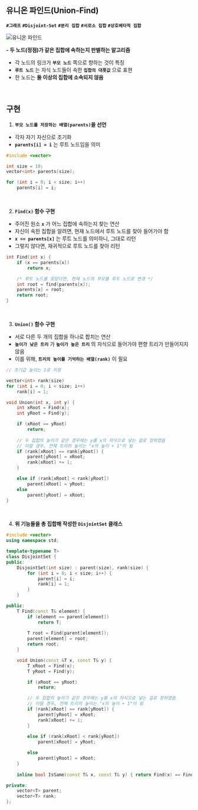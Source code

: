 ## 유니온 파인드(Union-Find)
**`#그래프`** **`#Disjoint-Set`** **`#분리 집합`** **`#서로소 집합`** **`#상호베타적 집합`**   

![유니온 파인드](https://i.imgur.com/1tr43yL.png)

**- 두 노드(정점)가 같은 집합에 속하는지 판별하는 알고리즘**
- 각 노드의 링크가 **`부모 노드`** 쪽으로 향하는 것이 특징
- **`루트 노드`** 는 자식 노드들이 속한 **`집합의 대푯값`** 으로 표현
- 한 노드는 **둘 이상의 집합에 소속되지 않음**
<br>

## 구현

1. **`부모 노드를 저장하는 배열(parents)`을 선언**
- 각자 자기 자신으로 초기화
- **`parents[i] = i`** 는 루트 노드임을 의미
```cpp
#include <vector>

int size = 10;
vector<int> parents(size);

for (int i = 0; i < size; i++)
	parents[i] = i;
```
<br>

2. **`Find(x)` 함수 구현**
- 주어진 원소 **`x`** 가 어느 집합에 속하는지 찾는 연산
- 자신이 속한 집합을 알려면, 현재 노드에서 루트 노드를 찾아 들어가야 함
- **`x == parents[x]`**  는 루트 노드를 의미하니, 그대로 리턴
- 그렇지 않다면, 재귀적으로 루트 노드를 찾아 리턴
```cpp
int Find(int x) {
	if (x == parents[x])
		return x;

	/* 루트 노드를 찾았다면, 현재 노드의 부모를 루트 노드로 변경 */
	int root = find(parents[x]);
	parents[x] = root;
	return root;
}
```
<br>

3. **`Union()` 함수 구현**
- 서로 다른 두 개의 집합을 하나로 합치는 연산
- **`높이가 낮은 트리`** 가 **`높이가 높은 트리`** 의 자식으로 들어가야 편향 트리가 만들어지지 않음
- 이를 위해, **`트리의 높이를 기억하는 배열(rank)`** 이 필요
```cpp
// 초기값 높이는 1로 지정

vector<int> rank(size)
for (int i = 0; i < size; i++)
	rank[i] = 1;
```
```cpp
void Union(int x, int y) {
    int xRoot = Find(x);
    int yRoot = Find(y);

	if (xRoot == yRoot)
	    return;
	    
    // 두 집합의 높이가 같은 경우에는 y를 x의 자식으로 넣는 걸로 정하였음
    // 이럴 경우, 전체 트리의 높이는 "x의 높이 + 1"이 됨
    if (rank[xRoot] == rank[yRoot]) {
	    parent[yRoot] = xRoot;
        rank[xRoot] += 1;
    }

    else if (rank[xRoot] < rank[yRoot])
        parent[xRoot] = yRoot;
    else
        parent[yRoot] = xRoot;
}
```
<br>

4. **위 기능들을 총 집합해 작성한 `DisjointSet` 클래스**
```cpp
#include <vector>
using namespace std;

template<typename T>
class DisjointSet {
public:
    DisjointSet(int size) : parent(size), rank(size) {
        for (int i = 0; i < size; i++) {
            parent[i] = i;
            rank[i] = 1;
        }
    }

public:
    T Find(const T& element) {
        if (element == parent[element])
            return T;
            
        T root = Find(parent[element]);
        parent[element] = root;
        return root;
    }

    void Union(const &T x, const T& y) {
        T xRoot = Find(x);
        T yRoot = Find(y);

        if (xRoot == yRoot)
            return;

        // 두 집합의 높이가 같은 경우에는 y를 x의 자식으로 넣는 걸로 정하였음
        // 이럴 경우, 전체 트리의 높이는 "x의 높이 + 1"이 됨
        if (rank[xRoot] == rank[yRoot]) {
            parent[yRoot] = xRoot;
            rank[xRoot] += 1;
        }
        
        else if (rank[xRoot] < rank[yRoot])
            parent[xRoot] = yRoot;

        else
            parent[yRoot] = xRoot;
    }
    
    inline bool IsSame(const T& x, const T& y) { return Find(x) == Find(y); }

private:
    vector<T> parent;
    vector<T> rank;
};
```
